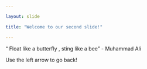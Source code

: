 ```yaml
---

layout: slide

title: "Welcome to our second slide!"

---
```


“ Float like a butterfly , sting like a bee” - Muhammad Ali

Use the left arrow to go back!
